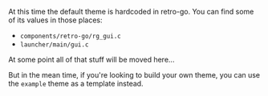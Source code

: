 At this time the default theme is hardcoded in retro-go. You can find some of its values in those places:

- `components/retro-go/rg_gui.c`
- `launcher/main/gui.c`

At some point all of that stuff will be moved here...

But in the mean time, if you're looking to build your own theme, you can use the `example` theme as a template instead.
